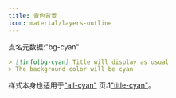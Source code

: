 ```yaml
---
title: 青色背景
icon: material/layers-outline
---
```


点名元数据:"bg-cyan"

```md
> [!info|bg-cyan] Title will display as usual
> The background color will be cyan
```

样式本身也适用于["all-cyan"](../combined-styling/page-5.md)
页:1["title-cyan"](../title-styling/page-5.md)。

